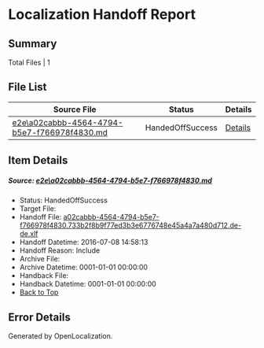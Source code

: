 # <a name='report-top'></a> Localization Handoff Report

## Summary
 Total Files | 1

## File List
 Source File | Status | Details 
 ----------- | ------ | ------- 
 [e2e\a02cabbb-4564-4794-b5e7-f766978f4830.md](https://github.com/OpenLocalizationTestOrg/oltest/blob/2035ae01bb719a1d51776e19d0078f9fb5d1512c/e2e/a02cabbb-4564-4794-b5e7-f766978f4830.md) | HandedOffSuccess | [Details](#43a1d76e1e201175ec8f8c79813955981e44c4d11)

## Item Details
##### <a name='43a1d76e1e201175ec8f8c79813955981e44c4d11'></a> Source: [e2e\a02cabbb-4564-4794-b5e7-f766978f4830.md](https://github.com/OpenLocalizationTestOrg/oltest/blob/2035ae01bb719a1d51776e19d0078f9fb5d1512c/e2e/a02cabbb-4564-4794-b5e7-f766978f4830.md)
* Status: HandedOffSuccess
* Target File: 
* Handoff File: [a02cabbb-4564-4794-b5e7-f766978f4830.733b2f8b9f77ed3b3e6776748e45a4a7a480d712.de-de.xlf](https://github.com/OpenLocalizationTestOrg/olhandoff-e2e/blob/82272d08dad53c5ef72855ef3c7dc2db8cf7146d/ol-handoff/OpenLocalizationTestOrg/oltest-dede-fly/ci/ht/a02cabbb-4564-4794-b5e7-f766978f4830.733b2f8b9f77ed3b3e6776748e45a4a7a480d712.de-de.xlf)
* Handoff Datetime: 2016-07-08 14:58:13
* Handoff Reason: Include
* Archive File: 
* Archive Datetime: 0001-01-01 00:00:00
* Handback File: 
* Handback Datetime: 0001-01-01 00:00:00
* [Back to Top](#report-top)


## Error Details

Generated by OpenLocalization.
